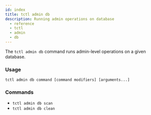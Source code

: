 ```yaml
---
id: index
title: tctl admin db
description: Running admin operations on database
  - reference
  - tctl
  - admin
  - db
---
```


The `tctl admin db` command runs admin-level operations on a given database.

### Usage
`tctl admin db command [command modifiers] [arguments...]`

### Commands
- `tctl admin db scan`
- `tctl admin db clean`